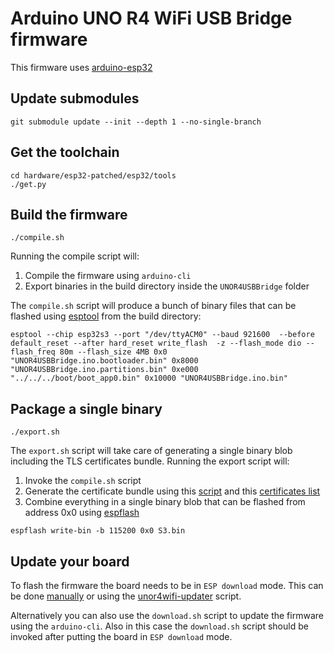 # Arduino UNO R4 WiFi USB Bridge firmware

This firmware uses [arduino-esp32](https://github.com/espressif/arduino-esp32/)

## Update submodules

```
git submodule update --init --depth 1 --no-single-branch
```

## Get the toolchain

```
cd hardware/esp32-patched/esp32/tools
./get.py
```

## Build the firmware

```
./compile.sh
```
Running the compile script will:

1. Compile the firmware using `arduino-cli`
2. Export binaries in the build directory inside the `UNOR4USBBridge` folder 

The `compile.sh` script will produce a bunch of binary files that can be flashed using [esptool](https://github.com/espressif/esptool/releases) from the build directory:

```
esptool --chip esp32s3 --port "/dev/ttyACM0" --baud 921600  --before default_reset --after hard_reset write_flash  -z --flash_mode dio --flash_freq 80m --flash_size 4MB 0x0 "UNOR4USBBridge.ino.bootloader.bin" 0x8000 "UNOR4USBBridge.ino.partitions.bin" 0xe000 "../../../boot/boot_app0.bin" 0x10000 "UNOR4USBBridge.ino.bin"
```

## Package a single binary

```
./export.sh
```

The `export.sh` script will take care of generating a single binary blob including the TLS certificates bundle. Running the export script will:

1. Invoke the `compile.sh` script
2. Generate the certificate bundle using this [script](certificates/gen_crt_bundle.py) and this [certificates list](certificates/certificates.pem)
3. Combine everything in a single binary blob that can be flashed from address 0x0 using [espflash](https://github.com/esp-rs/espflash/releases)

```
espflash write-bin -b 115200 0x0 S3.bin
```

## Update your board

To flash the firmware the board needs to be in `ESP download` mode. This can be done [manually](https://support.arduino.cc/hc/en-us/articles/9670986058780-Update-the-connectivity-module-firmware-on-UNO-R4-WiFi#espflash) or using the [unor4wifi-updater](unor4wifi-updater) script.

Alternatively you can also use the `download.sh` script to update the firmware using the `arduino-cli`. Also in this case the `download.sh` script
should be invoked after putting the board in `ESP download` mode.
